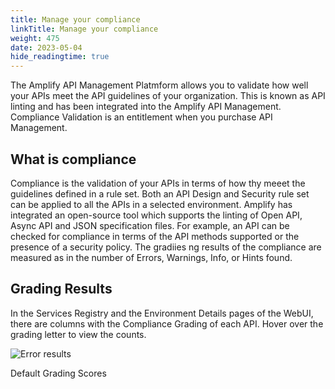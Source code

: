 ```yaml
---
title: Manage your compliance
linkTitle: Manage your compliance
weight: 475
date: 2023-05-04
hide_readingtime: true
---
```


The Amplify API Management Platmform allows you to validate how well your APIs meet the API guidelines of your organization.   This is known as API linting and has been integrated into the Amplify API Management.  Compliance Validation is an entitlement when you purchase API Management.  

## What is compliance

Compliance is the validation of your APIs in terms of how thy meeet the guidelines defined in a rule set.  Both an API Design and Security rule set can be applied to all the APIs in a selected environment.  Amplify has integrated an open-source tool which supports the linting of Open API, Async API and JSON specification files.
For example, an API can be checked for compliance in terms of the API methods supported or the presence of a security policy.  The gradiies ng results of the compliance are measured as in the number of Errors, Warnings, Info, or Hints found.  

## Grading Results

In the Services Registry and the Environment Details pages of the WebUI, there are columns with the Compliance Grading of each API.   Hover over the grading letter to view the counts.  

![Error results](/Images/compliance/error_results.png)

Default Grading Scores
